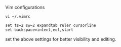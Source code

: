Vim configurations 

```shell
vi ~/.vimrc 

set ts=2 sw=2 expandtab ruler cursorline
set backspace=intent,eol,start

```

set the above settings for better visibility and editing. 

